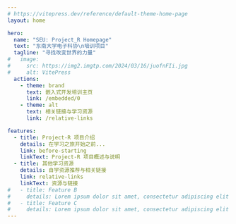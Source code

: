 ```yaml
---
# https://vitepress.dev/reference/default-theme-home-page
layout: home

hero:
  name: "SEU: Project_R Homepage"
  text: "东南大学电子科协\n培训项目"
  tagline: "寻找改变世界的力量"
#   image:
#     src: https://img2.imgtp.com/2024/03/16/juofnFIi.jpg
#     alt: VitePress
  actions:
    - theme: brand
      text: 嵌入式开发培训主页
      link: /embedded/0
    - theme: alt
      text: 相关链接与学习资源
      link: /relative-links

features:
  - title: Project-R 项目介绍
    details: 在学习之旅开始之前...
    link: before-starting
    linkText: Project-R 项目概述与说明
  - title: 其他学习资源
    details: 自学资源推荐与相关链接
    link: relative-links
    linkText: 资源与链接
#   - title: Feature B
#     details: Lorem ipsum dolor sit amet, consectetur adipiscing elit
#   - title: Feature C
#     details: Lorem ipsum dolor sit amet, consectetur adipiscing elit
---
```


